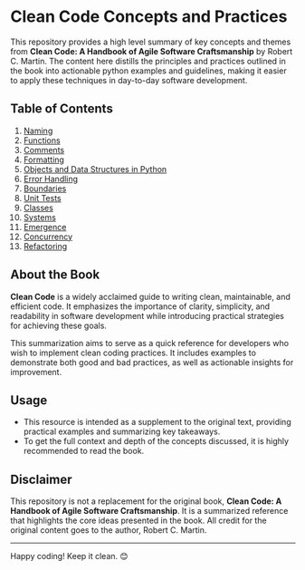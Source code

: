 # Clean Code Concepts and Practices

This repository provides a high level summary of key concepts and themes from **Clean Code: A Handbook of Agile Software Craftsmanship** by Robert C. Martin. The content here distills the principles and practices outlined in the book into actionable python examples and guidelines, making it easier to apply these techniques in day-to-day software development.

## Table of Contents
1. [Naming](https://github.com/nicolenewhouse3/clean-code/blob/main/CLEAN-CODE.md#1-naming)
2. [Functions](https://github.com/nicolenewhouse3/clean-code/blob/main/CLEAN-CODE.md#2-functions)
3. [Comments](https://github.com/nicolenewhouse3/clean-code/blob/main/CLEAN-CODE.md#3-comments)
4. [Formatting](https://github.com/nicolenewhouse3/clean-code/blob/main/CLEAN-CODE.md#4-formatting)
5. [Objects and Data Structures in Python](https://github.com/nicolenewhouse3/clean-code/blob/main/CLEAN-CODE.md#5-objects-and-data-structures-in-python)
6. [Error Handling](https://github.com/nicolenewhouse3/clean-code/blob/main/CLEAN-CODE.md#6-error-handling)
7. [Boundaries](https://github.com/nicolenewhouse3/clean-code/blob/main/CLEAN-CODE.md#7-boundaries)
8. [Unit Tests](https://github.com/nicolenewhouse3/clean-code/blob/main/CLEAN-CODE.md#8-unit-tests)
9. [Classes](https://github.com/nicolenewhouse3/clean-code/blob/main/CLEAN-CODE.md#9-classes)
10. [Systems](https://github.com/nicolenewhouse3/clean-code/blob/main/CLEAN-CODE.md#10-systems)
11. [Emergence](https://github.com/nicolenewhouse3/clean-code/blob/main/CLEAN-CODE.md#11-emergence)
12. [Concurrency](https://github.com/nicolenewhouse3/clean-code/blob/main/CLEAN-CODE.md#12-concurrency)
13. [Refactoring](https://github.com/nicolenewhouse3/clean-code/blob/main/CLEAN-CODE.md#13-refactoring)

## About the Book
**Clean Code** is a widely acclaimed guide to writing clean, maintainable, and efficient code. It emphasizes the importance of clarity, simplicity, and readability in software development while introducing practical strategies for achieving these goals.

This summarization aims to serve as a quick reference for developers who wish to implement clean coding practices. It includes examples to demonstrate both good and bad practices, as well as actionable insights for improvement.

## Usage
- This resource is intended as a supplement to the original text, providing practical examples and summarizing key takeaways.
- To get the full context and depth of the concepts discussed, it is highly recommended to read the book.

## Disclaimer
This repository is not a replacement for the original book, **Clean Code: A Handbook of Agile Software Craftsmanship**. It is a summarized reference that highlights the core ideas presented in the book. All credit for the original content goes to the author, Robert C. Martin.

---

Happy coding! Keep it clean. 😊
